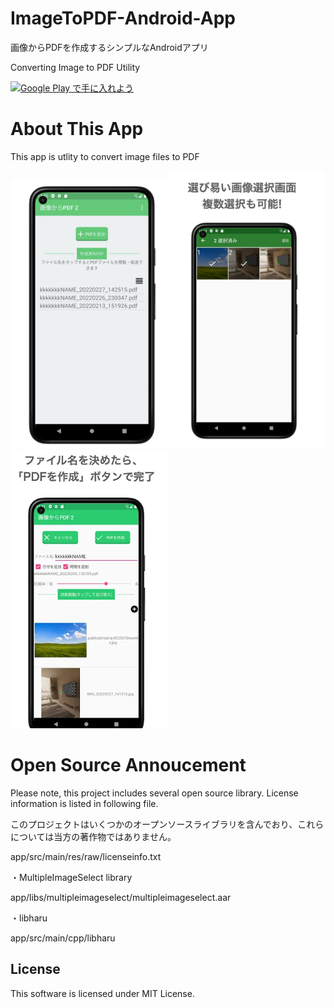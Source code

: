 # ImageToPDF-Android-App
画像からPDFを作成するシンプルなAndroidアプリ 

Converting Image to PDF Utility

<a href='https://play.google.com/store/apps/details?id=com.kumazaku.pdfcreator2&pcampaignid=pcampaignidMKT-Other-global-all-co-prtnr-py-PartBadge-Mar2515-1'><img alt='Google Play で手に入れよう' src='https://play.google.com/intl/ja/badges/static/images/badges/ja_badge_web_generic.png'/></a>


# About This App
This app is utlity to convert image files to PDF

<img src="/screen-shot/overview.webp" width="250">
<img src="/screen-shot/selctimage.webp" width="250">
<img src="/screen-shot/finish.webp" width="250">


# Open Source Annoucement
Please note, this project includes several open source library.
License information is listed in following file.

このプロジェクトはいくつかのオープンソースライブラリを含んでおり、これらについては当方の著作物ではありません。

app/src/main/res/raw/licenseinfo.txt 

・MultipleImageSelect library

  app/libs/multipleimageselect/multipleimageselect.aar

・libharu
  
  app/src/main/cpp/libharu
  

## License

This software  is licensed under MIT License.

